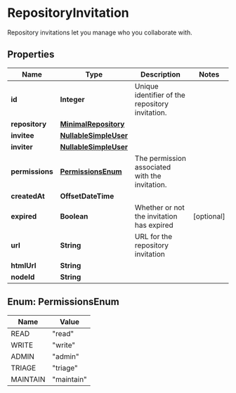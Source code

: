 

# RepositoryInvitation

Repository invitations let you manage who you collaborate with.

## Properties

| Name | Type | Description | Notes |
|------------ | ------------- | ------------- | -------------|
|**id** | **Integer** | Unique identifier of the repository invitation. |  |
|**repository** | [**MinimalRepository**](MinimalRepository.md) |  |  |
|**invitee** | [**NullableSimpleUser**](NullableSimpleUser.md) |  |  |
|**inviter** | [**NullableSimpleUser**](NullableSimpleUser.md) |  |  |
|**permissions** | [**PermissionsEnum**](#PermissionsEnum) | The permission associated with the invitation. |  |
|**createdAt** | **OffsetDateTime** |  |  |
|**expired** | **Boolean** | Whether or not the invitation has expired |  [optional] |
|**url** | **String** | URL for the repository invitation |  |
|**htmlUrl** | **String** |  |  |
|**nodeId** | **String** |  |  |



## Enum: PermissionsEnum

| Name | Value |
|---- | -----|
| READ | &quot;read&quot; |
| WRITE | &quot;write&quot; |
| ADMIN | &quot;admin&quot; |
| TRIAGE | &quot;triage&quot; |
| MAINTAIN | &quot;maintain&quot; |



